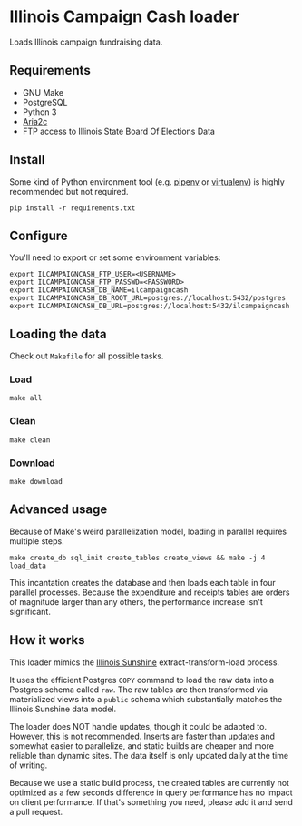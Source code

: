 # Illinois Campaign Cash loader

Loads Illinois campaign fundraising data.

## Requirements

* GNU Make
* PostgreSQL
* Python 3
* [Aria2c](https://aria2.github.io/)
* FTP access to Illinois State Board Of Elections Data

## Install

Some kind of Python environment tool (e.g. [pipenv](https://docs.pipenv.org/) or [virtualenv](https://virtualenv.pypa.io/en/stable/)) is highly recommended but not required.

```
pip install -r requirements.txt
```

## Configure

You'll need to export or set some environment variables:

```
export ILCAMPAIGNCASH_FTP_USER=<USERNAME>
export ILCAMPAIGNCASH_FTP_PASSWD=<PASSWORD>
export ILCAMPAIGNCASH_DB_NAME=ilcampaigncash
export ILCAMPAIGNCASH_DB_ROOT_URL=postgres://localhost:5432/postgres
export ILCAMPAIGNCASH_DB_URL=postgres://localhost:5432/ilcampaigncash
```

## Loading the data

Check out `Makefile` for all possible tasks.

### Load

```
make all
```

### Clean

```
make clean
```

### Download

```
make download
```

## Advanced usage

Because of Make's weird parallelization model, loading in parallel requires multiple steps.

```
make create_db sql_init create_tables create_views && make -j 4 load_data
```

This incantation creates the database and then loads each table in four parallel processes. Because the expenditure and receipts tables are orders of magnitude larger than any others, the performance increase isn't significant.

## How it works

This loader mimics the [Illinois Sunshine](https://illinoissunshine.org/) extract-transform-load process.

It uses the efficient Postgres `COPY` command to load the raw data into a Postgres schema called `raw`. The raw tables are then transformed via materialized views into a `public` schema which substantially matches the Illinois Sunshine data model.

The loader does NOT handle updates, though it could be adapted to. However, this is not recommended. Inserts are faster than updates and somewhat easier to parallelize, and static builds are cheaper and more reliable than dynamic sites. The data itself is only updated daily at the time of writing.

Because we use a static build process, the created tables are currently not optimized as a few seconds difference in query performance has no impact on client performance. If that's something you need, please add it and send a pull request.
